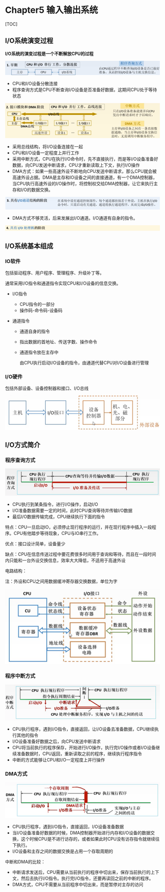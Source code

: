 # Chapter5 输入输出系统

[TOC]

## I/O系统演变过程

**I/O系统的演变过程是一个不断解放CPU的过程**

![image-20200519225832425](assets/image-20200519225832425.png)

- CPU和I/O设备分散连接
- 程序查询方式是CPU不断查询I/O设备是否准备好数据，这期间CPU处于等待状态

![image-20200519230044755](assets/image-20200519230044755.png)

- 采用总线结构，将I/O设备连接在一起
- CPU和I/O设备一定程度上并行工作
- 采用中断方式，CPU在执行I/O命令时，先不直接执行，而是等I/O设备准备好数据，向CPU发送中断请求，CPU才重新读取上下文，执行I/O操作
- DMA方式：如果一些高速外设不断地向CPU发送中断请求，那么CPU就会被高速外设占据。DMA是主存和IO设备之间的直接通道，有一个DMA控制器，当CPU执行高速外设的I/O操作时，将控制权交给DMA控制器，让它来执行主存和I/O的数据交换。

![image-20200519230122262](assets/image-20200519230122262.png)

- DMA方式不够灵活，后来发展出I/O通道。I/O通道有自身的指令。

![image-20200519230146586](assets/image-20200519230146586.png)



## I/O系统基本组成

### IO软件

包括驱动程序、用户程序、管理程序、升级补丁等。

通常采用I/O指令和通道指令实现CPU和I/O设备的信息交换。

- I/O指令

  - CPU指令的一部分
  - 操作码-命令码-设备码

- 通道指令

  - 通道自身的指令

  - 指出数据的首地址、传送字数、操作命令

  - 通道指令放在主存中

    由CPU执行启动I/O设备的指令，由通道代替CPU对I/O设备进行管理

### I/O硬件

包括外部设备、设备控制器和接口、I/O总线

![image-20200519231844530](assets/image-20200519231844530.png)

## I/O方式简介

### 程序查询方式 

![image-20200519232220613](image-20200519232220613.png)

- CPU执行到某条指令，进行I/O操作，启动I/O
- I/O准备数据需要一定的时间，此时CPU查询等待并传输I/O数据
- 最后I/O数据传输完成，CPU继续执行下面的指令

特点：CPU一旦启动IO，必须停止现行程序的运行，并在现行程序中插入一段程序。CPU有他踏步等待现象，CPU与IO串行工作。

优点：接口设计简单，设备量少

缺点：CPU在信息传送过程中要花费很多时间用于查询和等待，而且在一段时间内只能和一台外设交换信息，效率大大降低，不适用于高速外设

电路结构：

注：外设和CPU之间用数据缓冲寄存器交换数据，单位为字

![image-20200524183634881](assets/image-20200524183634881.png)

### 程序中断方式

![image-20200519232600518](assets/image-20200519232600518.png)

- CPU执行程序，遇到I/O指令，直接返回，让I/O设备去准备数据，CPU继续执行其他的指令
- I/O设备准备好数据之后，向CPU发送中断请求
- CPU将当前执行的程序保存，开始进行I/O操作，执行完I/O操作或者I/O设备继续准备数据时，CPU返回，重新读取之前的程序，继续执行程序指令
- 中断的方式能够让CPU和I/O一定程度上并行操作

### DMA方式

![image-20200519233102784](assets/image-20200519233102784.png)

- CPU执行程序，遇到I/O指令，直接返回，I/O设备准备数据
- 当I/O设备准备好数据的时候，DMA控制器开始进行内存和I/O设备的数据交换，这个时候CPU是不进行访存的，或者如果此时CPU没有访存指令就继续往下执行。
- I/O设备和主存之间的数据交换是占用一个存取周期的



中断和DMA的比较：

- 中断请求发送后，CPU需要从当前执行的程序中切出来，保存当前执行的上下文，然后去执行I/O指令。执行完I/O指令，还要再读回之前的中断的程序。
- DMA方式，CPU不需要从当前程序中切出来，而是暂停对主存的访问

